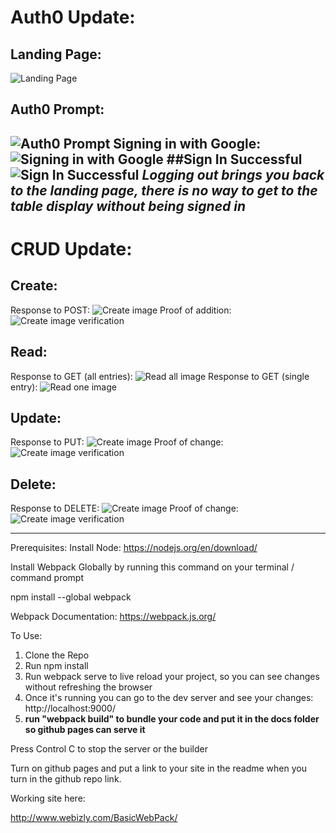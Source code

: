 # Auth0 Update:
## Landing Page:
![Landing Page](images/Landing%20Page.png)
## Auth0 Prompt:
![Auth0 Prompt](images/Auth0%20prompt.png)
Signing in with Google:
![Signing in with Google](images/signing%20in%20with%20google.png)
##Sign In Successful
![Sign In Successful](images/Signed%20in%20successfully.png)
*Logging out brings you back to the landing page, there is no way to get to the table display without being signed in*
---
# CRUD Update:
## Create:
Response to POST:
![Create image](images/POST%20response.png)
Proof of addition:
![Create image verification](images/POST%20proof%20of%20change.png)
## Read:
Response to GET (all entries):
![Read all image](images/GET%20all.png)
Response to GET (single entry):
![Read one image](images/GET%20single.png)
## Update:
Response to PUT:
![Create image](images/PUT%20response.png)
Proof of change:
![Create image verification](images/PUT%20proof%20of%20change.png)
## Delete:
Response to DELETE:
![Create image](images/DELETE%20response.png)
Proof of change:
![Create image verification](images/DELETE%20proof%20of%20change.png)
___
Prerequisites:
Install Node:
https://nodejs.org/en/download/


Install Webpack Globally by running this command on your terminal / command prompt

npm install --global webpack

Webpack Documentation: https://webpack.js.org/

To Use:

1.  Clone the Repo
2.  Run npm install
3.  Run webpack serve to live reload your project, so you can see changes without refreshing the browser
4.  Once it's running you can go to the dev server and see your changes: http://localhost:9000/
5.  **run "webpack build" to bundle your code and put it in the docs folder so github pages can serve it**

Press Control C to stop the server or the builder

Turn on github pages and put a link to your site in the readme when you turn in the github repo link.

Working site here:

http://www.webizly.com/BasicWebPack/
